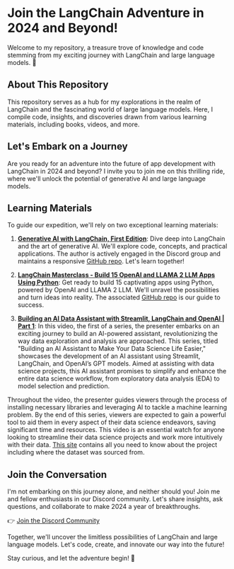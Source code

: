 # Join the LangChain Adventure in 2024 and Beyond!

Welcome to my repository, a treasure trove of knowledge and code stemming from my exciting journey with LangChain and large language models. 🚀

## About This Repository

This repository serves as a hub for my explorations in the realm of LangChain and the fascinating world of large language models. Here, I compile code, insights, and discoveries drawn from various learning materials, including books, videos, and more.

## Let's Embark on a Journey

Are you ready for an adventure into the future of app development with LangChain in 2024 and beyond? I invite you to join me on this thrilling ride, where we'll unlock the potential of generative AI and large language models.

## Learning Materials

To guide our expedition, we'll rely on two exceptional learning materials:

1. **[Generative AI with LangChain, First Edition](https://learning.oreilly.com/library/view/generative-ai-with/9781835083468/)**: Dive deep into LangChain and the art of generative AI. We'll explore code, concepts, and practical applications. The author is actively engaged in the Discord group and maintains a responsive [GitHub repo](https://github.com/benman1/generative_ai_with_langchain). Let's learn together!

2. **[LangChain Masterclass - Build 15 OpenAI and LLAMA 2 LLM Apps Using Python](https://learning.oreilly.com/course/langchain-masterclass/9781835464427/)**: Get ready to build 15 captivating apps using Python, powered by OpenAI and LLAMA 2 LLM. We'll unravel the possibilities and turn ideas into reality. The associated [GitHub repo](https://github.com/PacktPublishing/LangChain-MasterClass---Build-15-OpenAI-and-LLAMA-2-LLM-Apps-using-Python) is our guide to success.

3. **[Building an AI Data Assistant with Streamlit, LangChain and OpenAI | Part 1](https://youtu.be/CBRE_Me1IQ0?si=0ZpYtC6Mvflc1aBM)**: In this video, the first of a series, the presenter embarks on an exciting journey to build an AI-powered assistant, revolutionizing the way data exploration and analysis are approached. This series, titled "Building an AI Assistant to Make Your Data Science Life Easier," showcases the development of an AI assistant using Streamlit, LangChain, and OpenAI’s GPT models. Aimed at assisting with data science projects, this AI assistant promises to simplify and enhance the entire data science workflow, from exploratory data analysis (EDA) to model selection and prediction.

Throughout the video, the presenter guides viewers through the process of installing necessary libraries and leveraging AI to tackle a machine learning problem. By the end of this series, viewers are expected to gain a powerful tool to aid them in every aspect of their data science endeavors, saving significant time and resources. This video is an essential watch for anyone looking to streamline their data science projects and work more intuitively with their data. [This site](https://www.digilab.co.uk/posts/build-an-ai-data-assistant-with-streamlit-langchain-and-openai) contains all you need to know about the project including where the dataset was sourced from.

## Join the Conversation

I'm not embarking on this journey alone, and neither should you! Join me and fellow enthusiasts in our Discord community. Let's share insights, ask questions, and collaborate to make 2024 a year of breakthroughs.

👉 [Join the Discord Community](https://discord.gg/3SkasWpryg)

Together, we'll uncover the limitless possibilities of LangChain and large language models. Let's code, create, and innovate our way into the future!

Stay curious, and let the adventure begin! 🌟